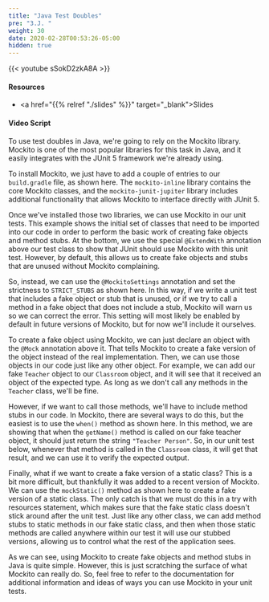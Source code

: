 ```yaml
---
title: "Java Test Doubles"
pre: "3.J. "
weight: 30
date: 2020-02-28T00:53:26-05:00
hidden: true
---
```


{{< youtube sSokD2zkA8A   >}}

#### Resources

* <a href="{{% relref "./slides" %}}" target="_blank">Slides</a>

#### Video Script

To use test doubles in Java, we're going to rely on the Mockito library. Mockito is one of the most popular libraries for this task in Java, and it easily integrates with the JUnit 5 framework we're already using.

To install Mockito, we just have to add a couple of entries to our `build.gradle` file, as shown here. The `mockito-inline` library contains the core Mockito classes, and the `mockito-junit-jupiter` library includes additional functionality that allows Mockito to interface directly with JUnit 5. 

Once we've installed those two libraries, we can use Mockito in our unit tests. This example shows the initial set of classes that need to be imported into our code in order to perform the basic work of creating fake objects and method stubs. At the bottom, we use the special `@ExtendWith` annotation above our test class to show that JUnit should use Mockito with this unit test. However, by default, this allows us to create fake objects and stubs that are unused without Mockito complaining.

So, instead, we can use the `@MockitoSettings` annotation and set the strictness to `STRICT_STUBS` as shown here. In this way, if we write a unit test that includes a fake object or stub that is unused, or if we try to call a method in a fake object that does not include a stub, Mockito will warn us so we can correct the error. This setting will most likely be enabled by default in future versions of Mockito, but for now we'll include it ourselves.

To create a fake object using Mockito, we can just declare an object with the `@Mock` annotation above it. That tells Mockito to create a fake version of the object instead of the real implementation. Then, we can use those objects in our code just like any other object. For example, we can add our fake `Teacher` object to our `Classroom` object, and it will see that it received an object of the expected type. As long as we don't call any methods in the `Teacher` class, we'll be fine.

However, if we want to call those methods, we'll have to include method stubs in our code. In Mockito, there are several ways to do this, but the easiest is to use the `when()` method as shown here. In this method, we are showing that when the `getName()` method is called on our fake teacher object, it should just return the string `"Teacher Person"`. So, in our unit test below, whenever that method is called in the `Classroom` class, it will get that result, and we can use it to verify the expected output.

Finally, what if we want to create a fake version of a static class? This is a bit more difficult, but thankfully it was added to a recent version of Mockito. We can use the `mockStatic()` method as shown here to create a fake version of a static class. The only catch is that we must do this in a try with resources statement, which makes sure that the fake static class doesn't stick around after the unit test. Just like any other class, we can add method stubs to static methods in our fake static class, and then when those static methods are called anywhere within our test it will use our stubbed versions, allowing us to control what the rest of the application sees.

As we can see, using Mockito to create fake objects and method stubs in Java is quite simple. However, this is just scratching the surface of what Mockito can really do. So, feel free to refer to the documentation for additional information and ideas of ways you can use Mockito in your unit tests. 